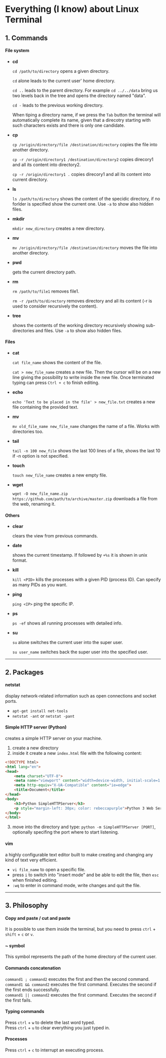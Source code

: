 # Everything (I know) about Linux Terminal

## 1. Commands

#### File system

- **cd**

    `cd /path/to/directory` opens a given directory. 

    `cd` alone leads to the current user' home directory.

    `cd ..` leads to the parent directory. For example `cd ../../data` bring us two levels back in the tree and opens the directory named "data".

    `cd -` leads to the previous working directory.

    When tiping a directory name, if we press the `Tab` button the terminal will automatically complete its name, given that a direcotry starting with such characters exists and there is only one candidate.

- **cp**

    `cp /origin/directory/file /destination/directory` copies the file into another directory.

    `cp -r /origin/directory1 /destination/directory2` copies direcory1 and all its content into directory2.

    `cp -r /origin/directory1 .` copies direcory1 and all its content into current directory.

- **ls**

    `ls /path/to/directory` shows the content of the specidic directory, if no forlder is specified show the current one. Use `-a` to show also hidden files.

- **mkdir**

    `mkdir new_directory` creates a new directory.

- **mv**

    `mv /origin/directory/file /destination/directory` moves the file into another directory.

- **pwd**

    gets the current directory path.

- **rm**

    `rm /path/to/file1` removes file1.

    `rm -r /path/to/directory` removes directory and all its content (-r is used to consider recursively the content).

- **tree**

    shows the contents of the working directory recursively showing sub-directories and files. Use `-a` to show also hidden files.

#### Files

- **cat**

    `cat file_name` shows the content of the file.

    `cat > new_file_name` creates a new file. Then the cursor will be on a new line giving the possibility to write inside the new file. Once terminated typing can press `Ctrl + c` to finish editing.

- **echo**

    `echo 'Text to be placed in the file' > new_file.txt` creates a new file containing the provided text.

- **mv**

    `mv old_file_name new_file_name` changes the name of a file. Works with directories too.

- **tail**

    `tail -n 100 new_file` shows the last 100 lines of a file, shows the last 10 if -n option is not specified.

- **touch**

    `touch new_file_name` creates a new empty file.

- **wget**

    `wget -O new_file_name.zip https://github.com/path/to/archive/master.zip` downloads a file from the web, renaming it.

#### Others

- **clear** 

    clears the view from previous commands.

- **date**

    shows the current timestamp. If followed by `+%s` it is shown in unix format.

- **kill**

    `kill <PID>` kills the processes with a given PID (process ID). Can specify as many PIDs as you want.

- **ping**

    `ping <IP>` ping the specific IP.

- **ps**

    `ps -ef` shows all running processes with detailed info.

- **su**

    `su` alone switches the current user into the super user.
    
    `su user_name` switches back the super user into the specified user.

-------------

## 2. Packages

#### netstat
display network-related information such as open connections and socket ports. 
* `apt-get install net-tools`
* `netstat -ant` or `netstat -pant`

#### Simple HTTP server (Python)
creates a simple HTTP server on your machine.

1. create a new directory
2. inside it create a new `index.html` file with the following content:

```html
<!DOCTYPE html>
<html lang="en">
<head>
    <meta charset="UTF-8">
    <meta name="viewport" content="width=device-width, initial-scale=1.0">
    <meta http-equiv="X-UA-Compatible" content="ie=edge">
    <title>Document</title>
</head>
<body>
    <h3>Python SimpleHTTPServer</h3>
    <p style="margin-left: 30px; color: rebeccapurple">Python 3 Web Server</p> 
</body>
</html>
```

3. move into the directory and type: `python -m SimpleHTTPServer [PORT]`, optionally specifing the port where to start listening.

#### vim
a highly configurable text editor built to make creating and changing any kind of text very efficient.
* `vi file_name` to open a specific file.
* press `i` to switch into "insert mode" and be able to edit the file, then `esc` when finished editing.
* `:wq` to enter in command mode, write changes and quit the file.

-------------

## 3. Philosophy

#### Copy and paste / cut and paste
It is possible to use them inside the terminal, but you need to press `ctrl` + `shift` + `c` or `v`.

#### ~ symbol
This symbol represents the path of the home directory of the current user.

#### Commands concatenation
`command1 ; command2` executes the first and then the second command. \
`command1 && command2` executes the first command. Executes the second if the first ends successfully. \
`command1 || command2` executes the first command. Executes the second if the first fails.

#### Typing commands
Press `ctrl` + `w` to delete the last word typed. \
Press `ctrl` + `u` to clear everything you just typed in.

#### Processes
Press `ctrl` + `c` to interrupt an executing process. 
